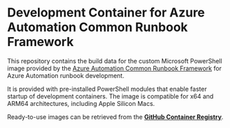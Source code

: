 # Development Container for Azure Automation Common Runbook Framework

This repository contains the build data for the custom Microsoft PowerShell image provided by the [Azure Automation Common Runbook Framework](https://github.com/Workoho/AzAuto-Common-Runbook-FW) for Azure Automation runbook development.

It is provided with pre-installed PowerShell modules that enable faster startup of development containers. The image is compatible for x64 and ARM64 architectures, including Apple Silicon Macs.

Ready-to-use images can be retrieved from the **[GitHub Container Registry](https://ghcr.io/workoho/azauto-common-runbook-fw)**.

